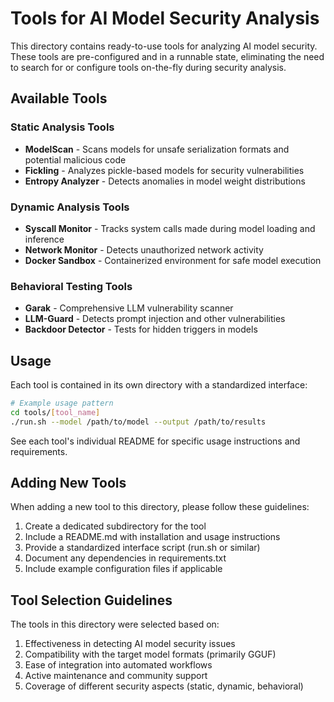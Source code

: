 # Tools for AI Model Security Analysis

This directory contains ready-to-use tools for analyzing AI model security. These tools are pre-configured and in a runnable state, eliminating the need to search for or configure tools on-the-fly during security analysis.

## Available Tools

### Static Analysis Tools

- **ModelScan** - Scans models for unsafe serialization formats and potential malicious code
- **Fickling** - Analyzes pickle-based models for security vulnerabilities
- **Entropy Analyzer** - Detects anomalies in model weight distributions

### Dynamic Analysis Tools

- **Syscall Monitor** - Tracks system calls made during model loading and inference
- **Network Monitor** - Detects unauthorized network activity
- **Docker Sandbox** - Containerized environment for safe model execution

### Behavioral Testing Tools

- **Garak** - Comprehensive LLM vulnerability scanner
- **LLM-Guard** - Detects prompt injection and other vulnerabilities
- **Backdoor Detector** - Tests for hidden triggers in models

## Usage

Each tool is contained in its own directory with a standardized interface:

```bash
# Example usage pattern
cd tools/[tool_name]
./run.sh --model /path/to/model --output /path/to/results
```

See each tool's individual README for specific usage instructions and requirements.

## Adding New Tools

When adding a new tool to this directory, please follow these guidelines:

1. Create a dedicated subdirectory for the tool
2. Include a README.md with installation and usage instructions
3. Provide a standardized interface script (run.sh or similar)
4. Document any dependencies in requirements.txt
5. Include example configuration files if applicable

## Tool Selection Guidelines

The tools in this directory were selected based on:

1. Effectiveness in detecting AI model security issues
2. Compatibility with the target model formats (primarily GGUF)
3. Ease of integration into automated workflows
4. Active maintenance and community support
5. Coverage of different security aspects (static, dynamic, behavioral)
